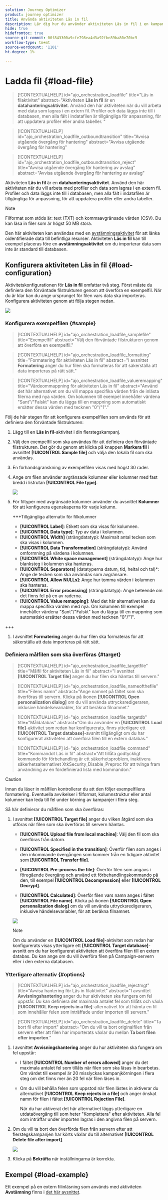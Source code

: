 ```yaml
---
solution: Journey Optimizer
product: journey optimizer
title: Använda aktiviteten Läs in fil
description: Lär dig hur du använder aktiviteten Läs in fil i en kampanj i flera steg
hide: true
hidefromtoc: true
source-git-commit: 00f843300a9cfe798ea4d3a92fbe89ba80e70bc5
workflow-type: tm+mt
source-wordcount: '1101'
ht-degree: 1%

---
```


# Ladda fil {#load-file}

>[!CONTEXTUALHELP]
>id="ajo_orchestration_loadfile"
>title="Läs in filaktivitet"
>abstract="Aktiviteten **Läs in fil** är en **datahanteringsaktivitet**. Använd den här aktiviteten när du vill arbeta med data som lagras i en extern fil. Profiler och data läggs inte till i databasen, men alla fält i indatafilen är tillgängliga för anpassning, för att uppdatera profiler eller andra tabeller. "

>[!CONTEXTUALHELP]
>id="ajo_orchestration_loadfile_outboundtransition"
>title="Avvisa utgående övergång för hantering"
>abstract="Avvisa utgående övergång för hantering"

>[!CONTEXTUALHELP]
>id="ajo_orchestration_loadfile_outboundtransition_reject"
>title="Avvisa utgående övergång för hantering av avslag"
>abstract="Avvisa utgående övergång för hantering av avslag"


Aktiviteten **Läs in fil** är en **datahanteringsaktivitet**. Använd den här aktiviteten när du vill arbeta med profiler och data som lagras i en extern fil. Profiler och data läggs inte till i databasen, men alla fält i indatafilen är tillgängliga för anpassning, för att uppdatera profiler eller andra tabeller.

>[!NOTE]
>Filformat som stöds är: text (TXT) och kommaavgränsade värden (CSV). Du kan läsa in filer som är högst 50 MB stora.

Den här aktiviteten kan användas med en [avstämningsaktivitet](reconciliation.md) för att länka oidentifierade data till befintliga resurser. Aktiviteten **Läs in fil** kan till exempel placeras före en **avstämningsaktivitet** om du importerar data som inte är standard till databasen.

## Konfigurera aktiviteten Läs in fil {#load-configuration}

Aktivitetskonfigurationen för **Läs in fil** omfattar två steg. Först måste du definiera den förväntade filstrukturen genom att överföra en exempelfil.  När du är klar kan du ange ursprunget för filen vars data ska importeras. Konfigurera aktiviteten genom att följa stegen nedan.

![](../assets/workflow-load-file.png)

### Konfigurera exempelfilen {#sample}

>[!CONTEXTUALHELP]
>id="ajo_orchestration_loadfile_samplefile"
>title="Exempelfil"
>abstract="Välj den förväntade filstrukturen genom att överföra en exempelfil."

>[!CONTEXTUALHELP]
>id="ajo_orchestration_loadfile_formatting"
>title="Formatering för aktiviteten Läs in fil"
>abstract="I avsnittet **Formatering** anger du hur filen ska formateras för att säkerställa att data importeras på rätt sätt."

>[!CONTEXTUALHELP]
>id="ajo_orchestration_loadfile_valueremapping"
>title="Värdeommappning för aktiviteten Läs in fil"
>abstract="Använd det här alternativet om du vill mappa specifika värden från de inlästa filerna med nya värden. Om kolumnen till exempel innehåller värdena &quot;Sant&quot;/&quot;Falskt&quot; kan du lägga till en mappning som automatiskt ersätter dessa värden med tecknen &quot;0&quot;/&quot;1&quot;."

Följ de här stegen för att konfigurera exempelfilen som används för att definiera den förväntade filstrukturen:

1. Lägg till en **Läs in fil**-aktivitet i din flerstegskampanj.

1. Välj den exempelfil som ska användas för att definiera den förväntade filstrukturen. Det gör du genom att klicka på knappen **Markera fil** i avsnittet **[!UICONTROL Sample file]** och välja den lokala fil som ska användas.

1. En förhandsgranskning av exempelfilen visas med högst 30 rader.

1. Ange om filen använder avgränsade kolumner eller kolumner med fast bredd i listrutan **[!UICONTROL File type]**.

   ![](../assets/workflow-load-file-sample.png)

1. För filtyper med avgränsade kolumner använder du avsnittet **Kolumner** för att konfigurera egenskaperna för varje kolumn.

   +++Tillgängliga alternativ för filkolumner

   * **[!UICONTROL Label]**: Etikett som ska visas för kolumnen.
   * **[!UICONTROL Data type]**: Typ av data i kolumnen.
   * **[!UICONTROL Width]** (strängdatatyp): Maximalt antal tecken som ska visas i kolumnen.
   * **[!UICONTROL Data Transformation]** (strängdatatyp): Använd omformning på värdena i kolumnen.
   * **[!UICONTROL White space management]** (strängdatatyp): Ange hur blanksteg i kolumnen ska hanteras.
   * **[!UICONTROL Separators]** (datatyperna datum, tid, heltal och tal)*: Ange de tecken som ska användas som avgränsare.
   * **[!UICONTROL Allow NULLs]**: Ange hur tomma värden i kolumnen ska hanteras.
   * **[!UICONTROL Error processing]** (strängdatatyp): Ange beteende om det finns fel på en av raderna.
   * **[!UICONTROL Value remapping]**: Med det här alternativet kan du mappa specifika värden med nya. Om kolumnen till exempel innehåller värdena &quot;Sant&quot;/&quot;Falskt&quot; kan du lägga till en mappning som automatiskt ersätter dessa värden med tecknen &quot;0&quot;/&quot;1&quot;.

+++

1. I avsnittet **Formatering** anger du hur filen ska formateras för att säkerställa att data importeras på rätt sätt.

### Definiera målfilen som ska överföras {#target}

>[!CONTEXTUALHELP]
>id="ajo_orchestration_loadfile_targetfile"
>title="Målfil för aktiviteten Läs in fil"
>abstract="I avsnittet **[!UICONTROL Target file]** anger du hur filen ska hämtas till servern."

>[!CONTEXTUALHELP]
>id="ajo_orchestration_loadfile_nameofthefile"
>title="Filens namn"
>abstract="Ange namnet på fältet som ska överföras till servern. Klicka på ikonen **[!UICONTROL Open personalization dialog]** om du vill använda uttrycksredigeraren, inklusive händelsevariabler, för att beräkna filnamnet."

>[!CONTEXTUALHELP]
>id="ajo_orchestration_loadfile_targetdb"
>title="Måldatabas"
>abstract="Om du använder en **[!UICONTROL Load file]**-aktivitet som redan har konfigurerats, finns ytterligare ett **[!UICONTROL Target database]**-avsnitt tillgängligt om du har konfigurerat aktiviteten att överföra filen till en extern databas."

>[!CONTEXTUALHELP]
>id="ajo_orchestration_loadfile_command"
>title="Kommandot Läs in fil"
>abstract="Att tillåta godtyckligt kommando för förbehandling är ett säkerhetsproblem, inaktivera säkerhetsalternativet XtkSecurity_Disable_Preproc för att tvinga fram användning av en fördefinierad lista med kommandon."

>[!CAUTION]
>
>Innan du läser in målfilen kontrollerar du att den följer exempelfilens formatering. Eventuella avvikelser i filformat, kolumnstruktur eller antal kolumner kan leda till fel under körning av kampanjer i flera steg.

Så här definierar du målfilen som ska överföras:

1. I avsnittet **[!UICONTROL Target file]** anger du vilken åtgärd som ska utföras när filen som ska överföras till servern hämtas.

   * **[!UICONTROL Upload file from local machine]**: Välj den fil som ska överföras från datorn.

   * **[!UICONTROL Specified in the transition]**: Överför filen som anges i den inkommande övergången som kommer från en tidigare aktivitet som **[!UICONTROL Transfer file]**.

   * **[!UICONTROL Pre-process the file]**: Överför filen som angavs i föregående övergång och använd ett förbehandlingskommando på den, till exempel **[!UICONTROL Decompression]** eller **[!UICONTROL Decrypt]**.

   * **[!UICONTROL Calculated]**: Överför filen vars namn anges i fältet **[!UICONTROL File name]**. Klicka på ikonen **[!UICONTROL Open personalization dialog]** om du vill använda uttrycksredigeraren, inklusive händelsevariabler, för att beräkna filnamnet.

   ![](../assets/workflow-load-file-config.png)

   >[!NOTE]
   >
   >Om du använder en **[!UICONTROL Load file]**-aktivitet som redan har konfigurerats visas ytterligare ett **[!UICONTROL Target database]**-avsnitt om du har konfigurerat aktiviteten att överföra filen till en extern databas. Du kan ange om du vill överföra filen på Campaign-servern eller i den externa databasen.

### Ytterligare alternativ {#options}

>[!CONTEXTUALHELP]
>id="ajo_orchestration_loadfile_rejectmgt"
>title="Avvisa hantering för Läs in filaktivitet"
>abstract="I avsnittet **Avvisningshantering** anger du hur aktiviteten ska fungera om fel uppstår. Du kan definiera det maximala antalet fel som tillåts och växla **[!UICONTROL Keep rejects in a file]**-alternativet för att hämta en fil som innehåller felen som inträffade under importen till servern."

>[!CONTEXTUALHELP]
>id="ajo_orchestration_loadfile_delete"
>title="Ta bort fil efter import"
>abstract="Om du vill ta bort originalfilen från servern efter att filen har importerats växlar du mellan **Ta bort filen efter importen**."


1. I avsnittet **Avvisningshantering** anger du hur aktiviteten ska fungera om fel uppstår:

   * I fältet **[!UICONTROL Number of errors allowed]** anger du det maximala antalet fel som tillåts när filen som ska läsas in bearbetas. Om värdet till exempel är 20 misslyckas kampanjkörningen i flera steg om det finns mer än 20 fel när filen läses in.

   * Om du vill behålla felen som uppstod när filen lästes in aktiverar du alternativet **[!UICONTROL Keep rejects in a file]** och anger önskat namn för filen i fältet **[!UICONTROL Rejection File]**.

     När du har aktiverat det här alternativet läggs ytterligare en utdataövergång till som heter &quot;Komplettera&quot; efter aktiviteten. Alla fel som inträffar under importen lagras i den angivna filen på servern.

1. Om du vill ta bort den överförda filen från servern efter att flerstegskampanjen har körts växlar du till alternativet **[!UICONTROL Delete file after import]**.

   ![](../assets/workflow-load-file-options.png)

1. Klicka på **Bekräfta** när inställningarna är korrekta.

## Exempel {#load-example}

Ett exempel på en extern filinläsning som används med aktiviteten **Avstämning** finns i [det här avsnittet](reconciliation.md#reconciliation-example).
